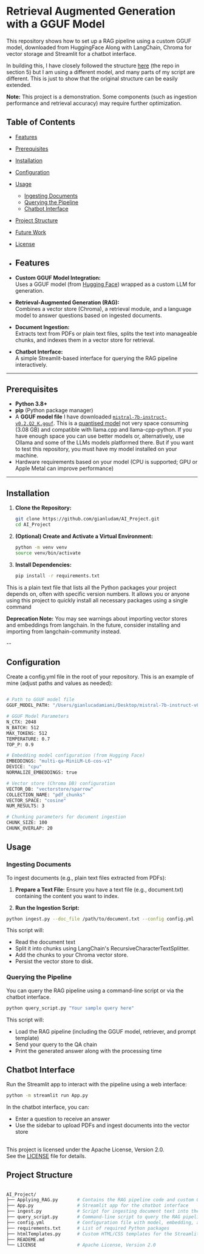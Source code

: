 # Retrieval Augmented Generation with a GGUF Model

This repository shows how to set up a RAG pipeline using a custom GGUF model, downloaded from HuggingFace
Along with LangChain, Chroma for vector storage and Streamlit for a chatbot interface. 

In building this, I have closely followed the structure [here](https://medium.com/@vipra_singh/building-llm-applications-open-source-chatbots-part-7-1ca9c3653175) (the repo in section 5) but I am using a different model, and many parts of my script are different. This is just to show that the original structure can be easily extended. 

 **Note:** This project is a demonstration. Some components (such as ingestion performance and retrieval accuracy) may require 
           further optimization.

 ## Table of Contents
- [Features](#features)
- [Prerequisites](#prerequisites)
- [Installation](#installation)
- [Configuration](#configuration)
- [Usage](#usage)
  - [Ingesting Documents](#ingesting-documents)
  - [Querying the Pipeline](#querying-the-pipeline)
  - [Chatbot Interface](#chatbot-interface)
- [Project Structure](#project-structure)
- [Future Work](#future-work)
- [License](#license)

- ## Features

- **Custom GGUF Model Integration:**  
  Uses a GGUF model (from [Hugging Face](https://huggingface.co/)) wrapped as a custom LLM for generation.

- **Retrieval-Augmented Generation (RAG):**  
  Combines a vector store (Chroma), a retrieval module, and a language model to answer questions based on ingested documents.

- **Document Ingestion:**  
  Extracts text from PDFs or plain text files, splits the text into manageable chunks, and indexes them in a vector store for retrieval.

- **Chatbot Interface:**  
  A simple Streamlit-based interface for querying the RAG pipeline interactively.

---


## Prerequisites

- **Python 3.8+**
- **pip** (Python package manager)
- A **GGUF model file** I have downloaded [`mistral-7b-instruct-v0.2.Q2_K.gguf`](https://huggingface.co/TheBloke/Mistral-7B-Instruct-v0.2-GGUF/blob/main/mistral-7b-instruct-v0.2.Q2_K.gguf). This is a [quantised model](https://medium.com/@florian_algo/model-quantization-1-basic-concepts-860547ec6aa9#:~:text=In%20mathematics%20and%20digital%20signal,in%20the%20field%20of%20algorithms.) not very space consuming (3.08 GB) and compatible with llama.cpp and llama-cpp-python. If you have enough space you can use better models or, alternatively, use Ollama and some of the LLMs models platformed there. But if you want to test this repository, you must have my model installed on your machine.
- Hardware requirements based on your model (CPU is supported; GPU or Apple Metal can improve performance) 

---

## Installation

1. **Clone the Repository:**

   ```bash
   git clone https://github.com/gianludam/AI_Project.git
   cd AI_Project

2. **(Optional) Create and Activate a Virtual Environment:**
   
   ```bash
   python -m venv venv
   source venv/bin/activate

3. **Install Dependencies:**
   
   ```bash
   pip install -r requirements.txt

This is a plain text file that lists all the Python packages your project depends on, often with specific version numbers. It allows you or anyone using this project to quickly install all necessary packages using a single command 

**Deprecation Note:**
You may see warnings about importing vector stores and embeddings from langchain. In the future, consider installing and importing from langchain-community instead.

--

## Configuration

Create a config.yml file in the root of your repository. This is an example of mine (adjust paths and values as needed):

```bash

# Path to GGUF model file
GGUF_MODEL_PATH: "/Users/gianlucadamiani/Desktop/mistral-7b-instruct-v0.2.Q2_K.gguf"

# GGUF Model Parameters
N_CTX: 2048
N_BATCH: 512
MAX_TOKENS: 512
TEMPERATURE: 0.7
TOP_P: 0.9

# Embedding model configuration (from Hugging Face)
EMBEDDINGS: "multi-qa-MiniLM-L6-cos-v1"
DEVICE: "cpu"
NORMALIZE_EMBEDDINGS: true

# Vector store (Chroma DB) configuration
VECTOR_DB: "vectorstore/sparrow"
COLLECTION_NAME: "pdf_chunks"
VECTOR_SPACE: "cosine"
NUM_RESULTS: 3

# Chunking parameters for document ingestion
CHUNK_SIZE: 100
CHUNK_OVERLAP: 20
```


## Usage
### Ingesting Documents

To ingest documents (e.g., plain text files extracted from PDFs):

1. **Prepare a Text File:**
Ensure you have a text file (e.g., document.txt) containing the content you want to index.

2. **Run the Ingestion Script:**

```bash
python ingest.py --doc_file /path/to/document.txt --config config.yml
```

This script will:

- Read the document text
- Split it into chunks using LangChain's RecursiveCharacterTextSplitter.
- Add the chunks to your Chroma vector store.
- Persist the vector store to disk.

### Querying the Pipeline

You can query the RAG pipeline using a command-line script or via the chatbot interface.

```bash
python query_script.py "Your sample query here"
```
This script will:
- Load the RAG pipeline (including the GGUF model, retriever, and prompt template)
- Send your query to the QA chain
- Print the generated answer along with the processing time

## Chatbot Interface
Run the Streamlit app to interact with the pipeline using a web interface:
```bash
python -m streamlit run App.py
```
In the chatbot interface, you can:
- Enter a question to receive an answer
- Use the sidebar to upload PDFs and ingest documents into the vector store

## 

This project is licensed under the Apache License, Version 2.0.  
See the [LICENSE](LICENSE) file for details.

## Project Structure
```graphql

AI_Project/
├── Applying_RAG.py       # Contains the RAG pipeline code and custom GGUF LLM wrapper
├── App.py                # Streamlit app for the chatbot interface
├── ingest.py             # Script for ingesting document text into the vector store
├── query_script.py       # Command-line script to query the RAG pipeline
├── config.yml            # Configuration file with model, embedding, and vector store parameters
├── requirements.txt      # List of required Python packages
├── htmlTemplates.py      # Custom HTML/CSS templates for the Streamlit app
├── READEME.md
└── LICENSE               # Apache License, Version 2.0
```











